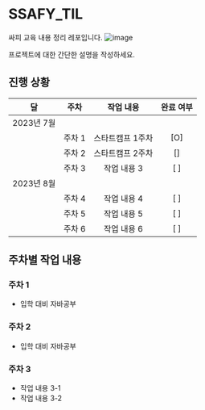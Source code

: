 # SSAFY_TIL
싸피 교육 내용 정리 레포입니다.
![image](https://github.com/SeokJuGo/SSAFY_TIL/assets/116260619/53bb40e2-483b-4b95-b4d6-cbab9592fa59)

프로젝트에 대한 간단한 설명을 작성하세요.

## 진행 상황

|     달      |     주차     |     작업 내용      | 완료 여부 |
| :---------: | :---------: | :----------------: | :-------: |
|   2023년 7월 |             |                    |           |
|             |     주차 1   | 스타트캠프 1주차        |    [O]    |
|             |     주차 2   | 스타트캠프 2주차        |    []    |
|             |     주차 3   | 작업 내용 3        |    [ ]    |
|   2023년 8월 |             |                    |           |
|             |     주차 4   | 작업 내용 4        |    [ ]    |
|             |     주차 5   | 작업 내용 5        |    [ ]    |
|             |     주차 6   | 작업 내용 6        |    [ ]    |


## 주차별 작업 내용

### 주차 1

- 입학 대비 자바공부

### 주차 2

- 입학 대비 자바공부

### 주차 3

- 작업 내용 3-1
- 작업 내용 3-2

